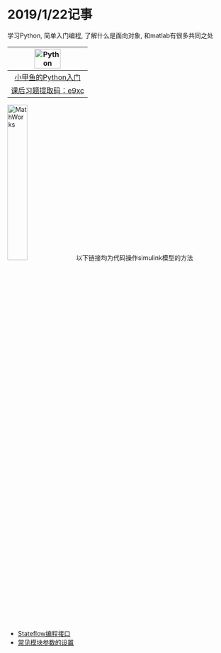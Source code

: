2019/1/22记事
========
学习Python, 简单入门编程, 了解什么是面向对象, 和matlab有很多共同之处

|<img src="https://i2.hdslb.com/bfs/archive/9a8f816fdadd1b814c5ce51e7ead25319166eb92.jpg@320w_200h.webp" alt="Python" title="Python image" width="60%"/>|
|:-:|
|[小甲鱼的Python入门](https://www.bilibili.com/video/av4050443?from=search&seid=1496318060419049403"Python入门")|
|[课后习题提取码：e9xc](https://pan.baidu.com/s/1bXkNaveiYIFxelvIEN9G8g)| 
<img src="https://ww2.mathworks.cn/etc/designs/mathworks/img/pic-header-mathworks-logo.svg" title="MathWorks" width="30%"/>
以下链接均为代码操作simulink模型的方法

+ [Stateflow编程接口](https://ww2.mathworks.cn/help/stateflow/programmatic-manipulation.html)
+ [常见模块参数的设置](https://ww2.mathworks.cn/help/simulink/slref/block-specific-parameters.html#mw_c89fb247-a4eb-4a4f-bcc4-d27a68502cb4)
